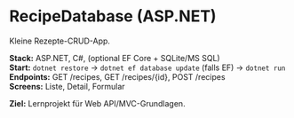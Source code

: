 # RecipeDatabase (ASP.NET)
Kleine Rezepte-CRUD-App.

**Stack:** ASP.NET, C#, (optional EF Core + SQLite/MS SQL)  
**Start:** `dotnet restore` → `dotnet ef database update` (falls EF) → `dotnet run`  
**Endpoints:** GET /recipes, GET /recipes/{id}, POST /recipes  
**Screens:** Liste, Detail, Formular

**Ziel:** Lernprojekt für Web API/MVC-Grundlagen.
